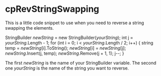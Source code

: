 cpRevStringSwapping
===================

This is a little code snippet to use when you need to reverse a string swapping the elements.

StringBuilder $newString$ = new StringBuilder($yourString$);
            int j = $yourString$.Length - 1;
            for (int i = 0; i < $yourString$.Length / 2; i++)
            {
                string temp = $newString$[i].ToString();
                $newString$[i] = $newString$[j];
                $newString$.Insert(j, temp);
                $newString$.Remove(j + 1, 1);
                j--;
            }

The first $newString$ is the name of your StringBuilder variable.
The second one $yourString$ is the name of the string you want to reverse.
